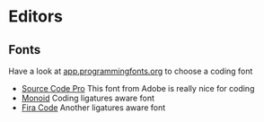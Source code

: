# Editors

## Fonts

Have a look at [app.programmingfonts.org](http://app.programmingfonts.org) to choose a coding font

* [Source Code Pro](https://github.com/adobe-fonts/source-code-pro) This font from Adobe is really nice for coding
* [Monoid](https://github.com/larsenwork/monoid) Coding ligatures aware font
* [Fira Code](https://github.com/tonsky/FiraCode) Another ligatures aware font
